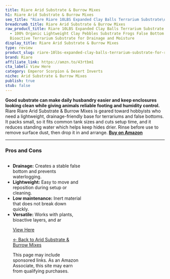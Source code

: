 ```yaml
---
title: Riare Arid Substrate & Burrow Mixes
h1: Riare Arid Substrate & Burrow Mixes
seo_title: "Riare Riare 10LBS Expanded Clay Balls Terrarium Substrate\u2026"
breadcrumb_title: Riare Arid Substrate & Burrow Mixes
raw_product_title: Riare 10LBS Expanded Clay Balls Terrarium Substrate for Reptiles
  - 100% Organic Lightweight Clay Pebbles Substrate Frogs False Bottom Substrate,
  Bioactive Terrarium Substrate for Drainage and Moisture
display_title: Riare Arid Substrate & Burrow Mixes
type: review
product_slug: riare-10lbs-expanded-clay-balls-terrarium-substrate-for-reptiles-100-or-73535b17
brand: Riare
affiliate_link: https://amzn.to/43rtbm1
cta_label: View Here
category: Emperor Scorpion & Desert Inverts
niche: Arid Substrate & Burrow Mixes
publish: true
stub: false
---
```


<div id="intro" class="full-width">
  <p><strong>Good substrate can make daily husbandry easier and keep enclosures looking clean while giving animals reliable footing and humidity control.</strong> Riare Riare Arid Substrate & Burrow Mixes is geared toward hobbyists who need a lightweight, drainage-friendly base for terrariums and false bottoms. It packs small, so it fits common tank sizes and cuts setup time, and it reduces standing water which helps keep hides drier. Rinse before use to remove surface dust, then drop it in and arrange. <a href="https://amzn.to/43rtbm1" rel="nofollow sponsored noopener" target="_blank"><strong>Buy on Amazon</strong></a></p>
</div>

<hr />
<h3 id="pros-cons">Pros and Cons</h3>
<div class="pc-grid" style="display:grid;grid-template-columns:1fr 1fr;gap:16px;">
  <ul>
    <li><strong>Drainage:</strong> Creates a stable false bottom and prevents waterlogging.</li>
    <li><strong>Lightweight:</strong> Easy to move and reposition during setup or cleaning.</li>
    <li><strong>Low maintenance:</strong> Inert material that does not break down quickly.</li>
    <li><strong>Versatile:</strong> Works with plants, bioactive layers, and ar
<p><a class="btn" href="https://amzn.to/43rtbm1" target="_blank" rel="nofollow sponsored noopener">View Here</a></p>
<p><a href="/roundups/emperor-scorpion-desert-inverts/arid-substrate-burrow-mixes/">← Back to Arid Substrate & Burrow Mixes</a></p>
<aside class="disclosure">This page may include sponsored links. As an Amazon Associate, this site may earn from qualifying purchases.</aside>
